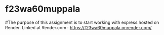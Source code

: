 # f23wa60muppala
#The purpose of this assignment is to start working with express hosted on Render.
Linked at Render.com : https://f23wa60muppala.onrender.com/